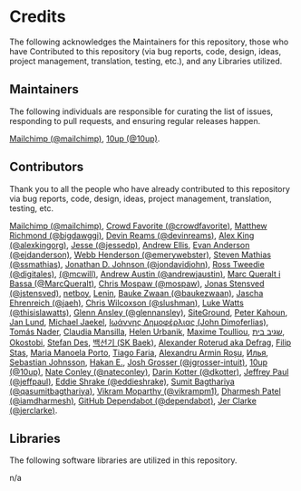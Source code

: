 # Credits

The following acknowledges the Maintainers for this repository, those who have Contributed to this repository (via bug reports, code, design, ideas, project management, translation, testing, etc.), and any Libraries utilized.

## Maintainers

The following individuals are responsible for curating the list of issues, responding to pull requests, and ensuring regular releases happen.

[Mailchimp (@mailchimp)](https://github.com/mailchimp), [10up (@10up)](https://github.com/10up).

## Contributors

Thank you to all the people who have already contributed to this repository via bug reports, code, design, ideas, project management, translation, testing, etc.

[Mailchimp (@mailchimp)](https://github.com/mailchimp), [Crowd Favorite (@crowdfavorite)](https://github.com/crowdfavorite), [Matthew Richmond (@bigdawggi)](https://github.com/bigdawggi), [Devin Reams (@devinreams)](https://github.com/devinreams), [Alex King (@alexkingorg)](https://github.com/alexkingorg), [Jesse (@jessedp)](https://github.com/jessedp), [Andrew Ellis](awellis@me.com), [Evan Anderson (@ejdanderson)](https://github.com/ejdanderson), [Webb Henderson (@emerywebster)](https://github.com/emerywebster), [Steven Mathias (@ssmathias)](https://github.com/ssmathias), [Jonathan D. Johnson (@jondavidjohn)](https://github.com/jondavidjohn), [Ross Tweedie (@digitales)](https://github.com/digitales), [(@mcwill)](https://github.com/mcwill), [Andrew Austin (@andrewjaustin)](https://github.com/andrewjaustin), [Marc Queralt i Bassa (@MarcQueralt)](https://github.com/MarcQueralt), [Chris Mospaw (@mospaw)](https://github.com/mospaw), [Jonas Stensved (@jstensved)](https://github.com/jstensved), [netboy](netboy@netboy.pl), [Lenin](lenin@tasawr.com), [Bauke Zwaan (@baukezwaan)](https://github.com/baukezwaan), [Jascha Ehrenreich (@jaeh)](https://github.com/jaeh), [Chris Wilcoxson (@slushman)](https://github.com/slushman), [Luke Watts (@thisislawatts)](https://github.com/thisislawatts), [Glenn Ansley (@glennansley)](https://github.com/glennansley), [SiteGround](http://www.siteground.com/wordpress-hosting.htm), [Peter Kahoun](http://kahi.cz/), [Jan Lund](), [Michael Jaekel](), [Ιωάννης Δημοφέρλιας (John Dimoferlias)](), [Tomás Nader](), [Claudia Mansilla](http://cricava.com/), [Helen Urbanik](http://www.motomaania.ee/), [Maxime Toulliou](http://www.maximetoulliou.com/), [שגיב בית](http://www.sagive.co.il), [Okostobi](), [Stefan Des](http://www.stefandes.com), [백선기 (SK Baek)](), [Alexander Roterud aka Defrag](http://www.tigerpews.com), [Filip Stas](http://suddenelfilio.net/), [Maria Manoela Porto](), [Tiago Faria](http://xroot.org), [Alexandru Armin Roșu](), [Илья](http://fatcow.com), [Sebastian Johnsson](http://www.agiley.se/), [Hakan E.](http://kazancexpert.com/), [Josh Grosser (@jgrosser-intuit)](https://github.com/jgrosser-intuit), [10up (@10up)](https://github.com/10up), [Nate Conley (@nateconley)](https://github.com/nateconley), [Darin Kotter (@dkotter)](https://github.com/dkotter), [Jeffrey Paul (@jeffpaul)](https://github.com/jeffpaul), [Eddie Shrake (@eddieshrake)](https://github.com/eddieshrake), [Sumit Bagthariya (@qasumitbagthariya)](https://github.com/qasumitbagthariya), [Vikram Moparthy (@vikrampm1)](https://github.com/vikrampm1), [Dharmesh Patel (@iamdharmesh)](https://github.com/iamdharmesh), [GitHub Dependabot (@dependabot)](https://github.com/apps/dependabot), [Jer Clarke (@jerclarke)](https://github.com/jerclarke).

## Libraries

The following software libraries are utilized in this repository.

n/a
